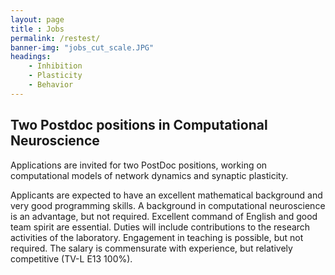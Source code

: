 ```yaml
--- 
layout: page
title : Jobs 
permalink: /restest/
banner-img: "jobs_cut_scale.JPG"
headings:
    - Inhibition
    - Plasticity
    - Behavior
---
```

## Two Postdoc positions in Computational Neuroscience
Applications are invited for two PostDoc positions, working on computational models of network dynamics and synaptic plasticity. 

Applicants are expected to have an excellent mathematical background and very good programming skills. A background in computational neuroscience is an advantage, but not required. Excellent command of English and good team spirit are essential. Duties will include contributions to the research activities of the laboratory. Engagement in teaching is possible, but not required. The salary is commensurate with experience, but relatively competitive (TV-L E13 100%). 

